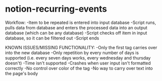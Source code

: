 # notion-recurring-events
Workflow: 
-Item to be repeated is entered into input database
-Script runs, pulls data from database and enters the processed data into an output database (which can be any database)
-Script checks off item in input database, so it can be filtered out
-Script ends

KNOWN ISSUES/MISSING FUNCTIONALITY:
-Only the first tag carries over into the new database
-Only repetition by every number of days is supported (i.e. every seven days works, every wednesday and thursday doesn't)
-Time isn't supported
-Crashes when user input isn't formatted correctly
-No control over color of the tag
-No way to carry over text into the page's body